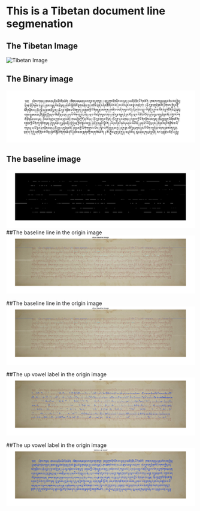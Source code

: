 # This is a Tibetan document line segmenation
## The Tibetan Image 
![Tibetan Image](/non_borderImage/002.29.png "Tibetan document")

## The Binary image
![Tibetan Binary Image](/remove_border/002.29.png "Tibetan document")

## The baseline image
![Baseline image](baseline_image.png "baseline image")
##The baseline line in the origin image
![Baseline image](baseline_image2.png "baseline image")


##The baseline line in the origin image
![Baseline image](baseline_image2.png "baseline image")


##The up vowel label in the origin image
![Baseline image](up_vowel.png "up vowel labeled in the image")


##The up vowel label in the origin image
![Baseline image](remove_up_vowel.png "remove up vowel in the image")